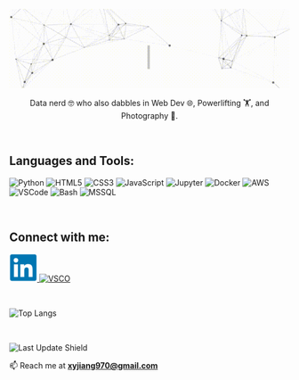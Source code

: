 <p align="center">
<img alt="Hi, I'm Jason" src="https://github.com/xyjiang970/xyjiang970/blob/main/assets/intro.gif">
</p>

<p align="center">
Data nerd 🤓 who also dabbles in Web Dev 🌐, Powerlifting 🏋️, and Photography 📸.
</p>

<p>&nbsp;</p>

## Languages and Tools:
<img alt="Python" width="50px" src="https://cdn.jsdelivr.net/gh/devicons/devicon/icons/python/python-original.svg"/> <img alt="HTML5" width="50px" src="https://cdn.jsdelivr.net/gh/devicons/devicon/icons/html5/html5-original-wordmark.svg"/> <img alt="CSS3" width="50px" src="https://cdn.jsdelivr.net/gh/devicons/devicon/icons/css3/css3-original-wordmark.svg"/> <img alt="JavaScript" width="50px" src="https://cdn.jsdelivr.net/gh/devicons/devicon/icons/javascript/javascript-original.svg"/> <img alt="Jupyter" width="50px" src="https://cdn.jsdelivr.net/gh/devicons/devicon/icons/jupyter/jupyter-original-wordmark.svg"/> <img alt="Docker" width="50px" src="https://cdn.jsdelivr.net/gh/devicons/devicon/icons/docker/docker-original-wordmark.svg"/> <img alt="AWS" width="50px" src="https://cdn.jsdelivr.net/gh/devicons/devicon/icons/amazonwebservices/amazonwebservices-original-wordmark.svg"/> <img alt="VSCode" width="50px" src="https://cdn.jsdelivr.net/gh/devicons/devicon/icons/vscode/vscode-original-wordmark.svg"/> <img alt="Bash" width="50px" src="https://cdn.jsdelivr.net/gh/devicons/devicon/icons/bash/bash-original.svg"/> <img alt="MSSQL" width="50px" src="https://cdn.jsdelivr.net/gh/devicons/devicon/icons/microsoftsqlserver/microsoftsqlserver-plain-wordmark.svg"/>

<p>&nbsp;</p>

## Connect with me:
<a href="https://www.linkedin.com/in/xyjiang/">
<img alt="LinkedIn" width="50px" src="https://github.com/devicons/devicon/blob/master/icons/linkedin/linkedin-original.svg">
</a> <a href="https://vsco.co/xyjiang970/gallery">
<img alt="VSCO" width="50px" src="https://www.svgrepo.com/show/306943/vsco.svg">
</a>

<p>&nbsp;</p>

![Top Langs](https://github-readme-stats.vercel.app/api/top-langs/?username=xyjiang970&show_icons=true&theme=tokyonight)

<p>&nbsp;</p>

<img align="left" alt='Last Update Shield' src="https://img.shields.io/github/last-commit/xyjiang970/xyjiang970/main?label=Last%20updated&style=flat">

<p>&nbsp;</p>

📫 Reach me at **xyjiang970@gmail.com**
